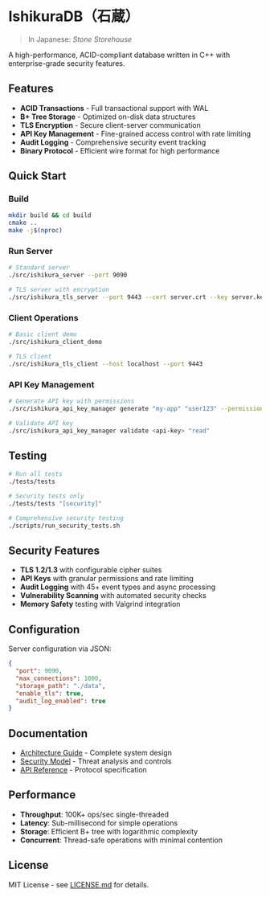 # IshikuraDB（石蔵）
> In Japanese: *Stone Storehouse*

A high-performance, ACID-compliant database written in C++ with enterprise-grade security features.

## Features

- **ACID Transactions** - Full transactional support with WAL
- **B+ Tree Storage** - Optimized on-disk data structures
- **TLS Encryption** - Secure client-server communication
- **API Key Management** - Fine-grained access control with rate limiting
- **Audit Logging** - Comprehensive security event tracking
- **Binary Protocol** - Efficient wire format for high performance

## Quick Start

### Build
```bash
mkdir build && cd build
cmake ..
make -j$(nproc)
```

### Run Server
```bash
# Standard server
./src/ishikura_server --port 9090

# TLS server with encryption
./src/ishikura_tls_server --port 9443 --cert server.crt --key server.key
```

### Client Operations
```bash
# Basic client demo
./src/ishikura_client_demo

# TLS client
./src/ishikura_tls_client --host localhost --port 9443
```

### API Key Management
```bash
# Generate API key with permissions
./src/ishikura_api_key_manager generate "my-app" "user123" --permissions "read,write"

# Validate API key
./src/ishikura_api_key_manager validate <api-key> "read"
```

## Testing

```bash
# Run all tests
./tests/tests

# Security tests only
./tests/tests "[security]"

# Comprehensive security testing
./scripts/run_security_tests.sh
```

## Security Features

- **TLS 1.2/1.3** with configurable cipher suites
- **API Keys** with granular permissions and rate limiting
- **Audit Logging** with 45+ event types and async processing
- **Vulnerability Scanning** with automated security checks
- **Memory Safety** testing with Valgrind integration

## Configuration

Server configuration via JSON:
```json
{
  "port": 9090,
  "max_connections": 1000,
  "storage_path": "./data",
  "enable_tls": true,
  "audit_log_enabled": true
}
```

## Documentation

- [Architecture Guide](docs/architecture.md) - Complete system design
- [Security Model](docs/security.md) - Threat analysis and controls
- [API Reference](docs/api.md) - Protocol specification

## Performance

- **Throughput**: 100K+ ops/sec single-threaded
- **Latency**: Sub-millisecond for simple operations
- **Storage**: Efficient B+ tree with logarithmic complexity
- **Concurrent**: Thread-safe operations with minimal contention

## License

MIT License - see [LICENSE.md](LICENSE.md) for details.
